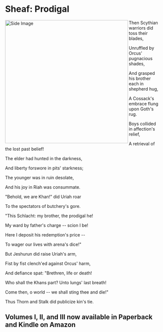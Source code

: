 # Sheaf: Prodigal

<img align="left" src="/docs/assets/images/Sheaf6-jpg.png" alt="Side Image" width="400"/>

Then Scythian warriors did toss their blades,

Unruffled by Orcus' pugnacious shades,

And grasped his brother each in shepherd hug,

A Cossack's embrace flung upon Goth's rug. 

Boys collided in affection's relief,

A retrieval of the lost past belief!

The elder had hunted in the darkness,

And liberty forswore in pits' starkness;

The younger was in ruin desolate,

And his joy in Riah was consummate.

"Behold, we are Khan!" did Uriah roar

To the spectators of butchery's gore.

"This Schlacht: my brother, the prodigal he!

My ward by father's charge -- scion I be!

Here I deposit his redemption's price --

To wager our lives with arena's dice!"

But Jeshurun did raise Uriah's arm,

Fist by fist clench'ed against Orcus' harm,

And defiance spat: "Brethren, life or death!

Who shall the Khans part? Unto lungs' last breath!

Come then, o world -- we shall sting thee and die!"

Thus Thorn and Stalk did publicize kin's tie. 

## Volumes I, II, and III now available in Paperback and Kindle on Amazon
